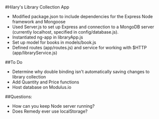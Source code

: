 #Hilary's Library Collection App

- Modified package.json to include dependencies for the Express Node framework and Mongoose
- Used Server.js to set up Express and connection to a MongoDB server (currently localhost, specified in config/database.js).
- Instantiated ng-app in libraryApp.js
- Set up model for books in models/book.js
- Defined routes (app/routes.js) and service for working with $HTTP (app/libraryService.js)


##To Do
- Determine why double binding isn't automatically saving changes to library collection
- Add Quantity and Price functions
- Host database on Modulus.io


##Questions:
- How can you keep Node server running?
- Does Remedy ever use localStorage?

